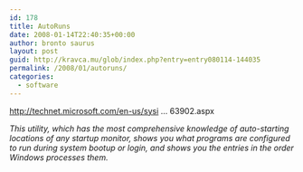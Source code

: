 ```yaml
---
id: 178
title: AutoRuns
date: 2008-01-14T22:40:35+00:00
author: bronto saurus
layout: post
guid: http://kravca.mu/glob/index.php?entry=entry080114-144035
permalink: /2008/01/autoruns/
categories:
  - software
---
```

<a href="http://technet.microsoft.com/en-us/sysinternals/bb963902.aspx" target="_blank" >http://technet.microsoft.com/en-us/sysi &#8230; 63902.aspx</a>

_This utility, which has the most comprehensive knowledge of auto-starting locations of any startup monitor, shows you what programs are configured to run during system bootup or login, and shows you the entries in the order Windows processes them._
